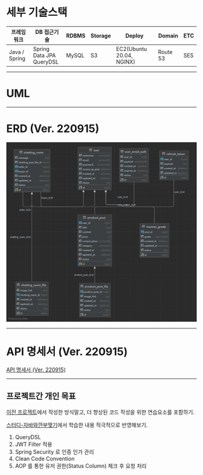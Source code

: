 # 세부 기술스택

|프레임워크| DB 접근기술                |RDBMS|Storage|Deploy|Domain|ETC|
|---|------------------------|---|---|---|---|---|
|Java / Spring| Spring Data JPA <br> QueryDSL|MySQL|S3|EC2(Ubuntu 20.04, NGINX)|Route 53|SES|

---

# UML
[]()

---

# ERD (Ver. 220915)
![](src/main/resources/erd/SUGO%20ERD.png)

---

# API 명세서 (Ver. 220915)
[API 명세서 (Ver. 220915)](https://diger.gitbook.io/untitled-1/)

---

## 프로젝트간 개인 목표

[이전 프로젝트](https://github.com/uswLectureEvaluation/Backend-Remaster)에서 작성한 방식말고, 더 향상된 코드 작성을 위한 연습요소를 포함하기.

[스터디-자바와깐부맺기](https://github.com/Be-GGanboo-With-Java)에서 학습한 내용 적극적으로 반영해보기.

1. QueryDSL
2. JWT Filter 적용
3. Spring Security 로 인증 인가 관리 
4. Clean Code Convention
5. AOP 를 통한 유저 권한(Status Column) 체크 후 요청 처리

